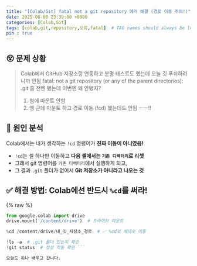 ```yaml
---
title: "[Colab/Git] fatal not a git repository 에러 해결 (경로 이동 주의!)"
date: 2025-06-06 23:39:00 +0900
categories: [Colab,Git]
tags: [colab,git,repository,오류,fatal]  # TAG names should always be lowercase
pin : true
---
```

## 😵 문제 상황
> Colab에서 GitHub 저장소랑 연동하고 분명 테스트도 했는데 오늘 깃 푸쉬하려니까 안됨
> fatal: not a git repository (or any of the parent directories): .git
> 흠 전엔 됐는데 이번엔 왜 안됐지?
> 1. 첨에 마운트 안함
> 2. 엥 근데 마운트 하고 경로 이동 (!cd) 했는데도 안됨 ㅡㅡ!!

## 🧠 원인 분석
Colab에서는 내가 생각하는 `!cd` 명령어가 **진짜 이동이 아니였음!**
- `!cd`는 셀 하나만 이동하고 **다음 셀에서는 `기존 디렉터리`로 리셋**
- 그래서 git 명령어를 `기존 디렉터리`에서 실행하게 되고,
- 그 결과 `.git` 폴더가 없어서 **Git 저장소가 아니라고 나오는 것**

## ✅ 해결 방법: Colab에선 반드시 `%cd`를 써라!
{% raw %}
```python
from google.colab import drive
drive.mount('/content/drive')  # 드라이브 마운트

%cd /content/drive/내_깃_저장소_경로  # ✅ %cd로 제대로 이동 

!ls -a  # .git 폴더 있는지 확인
!git status  # 정상 작동 확인 ```

오늘도 하나 배우고 갑니다.

